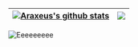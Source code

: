 | <a href="#"><img align="center" src="https://github-readme-stats.vercel.app/api?username=AuracleTech&count_private=true&show_icons=true&theme=github_dark&include_all_commits=true&hide_border=true" alt="Araxeus's github stats" /></a> | <a href="#"><img align="center" src="https://github-readme-stats.vercel.app/api/top-langs/?username=AuracleTech&theme=github_dark&layout=compact&hide_border=true" /></a> |
| ------------- | ------------- |

![Eeeeeeeee](https://i.ibb.co/L6NpxzS/eeeeeeeeee.png)
